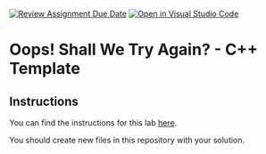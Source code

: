 [![Review Assignment Due Date](https://classroom.github.com/assets/deadline-readme-button-22041afd0340ce965d47ae6ef1cefeee28c7c493a6346c4f15d667ab976d596c.svg)](https://classroom.github.com/a/ge8tdqt-)
[![Open in Visual Studio Code](https://classroom.github.com/assets/open-in-vscode-2e0aaae1b6195c2367325f4f02e2d04e9abb55f0b24a779b69b11b9e10269abc.svg)](https://classroom.github.com/online_ide?assignment_repo_id=15867319&assignment_repo_type=AssignmentRepo)
# Oops! Shall We Try Again? - C++ Template

## Instructions

You can find the instructions for this lab [here](https://cyrusvandrevala.com/teaching/csc/122/labs/oops-shall-we-try-again.html).

You should create new files in this repository with your solution.
